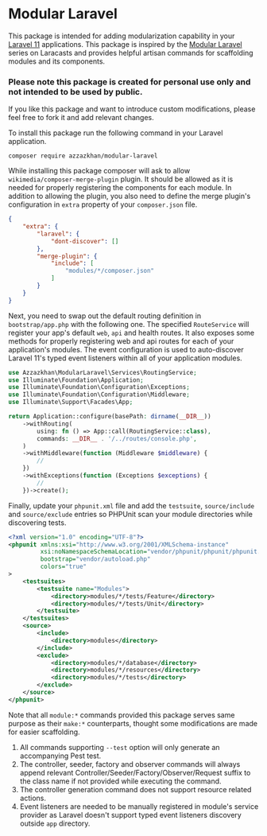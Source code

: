 # Modular Laravel

This package is intended for adding modularization capability in your [Laravel 11](https://laravel.com/docs/11.x)
applications. This package is inspired by the [Modular Laravel](https://laracasts.com/series/modular-laravel) series on
Laracasts and provides helpful artisan commands for scaffolding modules and its components.

### Please note this package is created for personal use only and not intended to be used by public.

If you like this
package and want to introduce custom modifications, please feel free to fork it and add relevant changes.

To install this package run the following command in your Laravel application.

```shell
composer require azzazkhan/modular-laravel
```

While installing this package composer will ask to allow `wikimedia/composer-merge-plugin` plugin. It should be allowed
as it is needed for properly registering the components for each module. In addition to allowing the plugin, you also
need to define the merge plugin's configuration in `extra` property of your `composer.json` file.

```json
{
    "extra": {
        "laravel": {
            "dont-discover": []
        },
        "merge-plugin": {
            "include": [
                "modules/*/composer.json"
            ]
        }
    }
}
```

Next, you need to swap out the default routing definition in `bootstrap/app.php` with the following one. The
specified `RouteService` will register your app's default `web`, `api` and health routes. It also exposes some methods
for properly registering web and api routes for each of your application's modules. The event configuration is used to
auto-discover Laravel 11's typed event listeners within all of your application modules.

```php
use Azzazkhan\ModularLaravel\Services\RoutingService;
use Illuminate\Foundation\Application;
use Illuminate\Foundation\Configuration\Exceptions;
use Illuminate\Foundation\Configuration\Middleware;
use Illuminate\Support\Facades\App;

return Application::configure(basePath: dirname(__DIR__))
    ->withRouting(
        using: fn () => App::call(RoutingService::class),
        commands: __DIR__ . '/../routes/console.php',
    )
    ->withMiddleware(function (Middleware $middleware) {
        //
    })
    ->withExceptions(function (Exceptions $exceptions) {
        //
    })->create();
```

Finally, update your `phpunit.xml` file and add the `testsuite`, `source/include` and `source/exclude` entries so
PHPUnit scan your module directories while discovering tests.

```xml
<?xml version="1.0" encoding="UTF-8"?>
<phpunit xmlns:xsi="http://www.w3.org/2001/XMLSchema-instance"
         xsi:noNamespaceSchemaLocation="vendor/phpunit/phpunit/phpunit.xsd"
         bootstrap="vendor/autoload.php"
         colors="true"
>
    <testsuites>
        <testsuite name="Modules">
            <directory>modules/*/tests/Feature</directory>
            <directory>modules/*/tests/Unit</directory>
        </testsuite>
    </testsuites>
    <source>
        <include>
            <directory>modules</directory>
        </include>
        <exclude>
            <directory>modules/*/database</directory>
            <directory>modules/*/resources</directory>
            <directory>modules/*/tests</directory>
        </exclude>
    </source>
</phpunit>
```

Note that all `module:*` commands provided this package serves same purpose as their `make:*` counterparts, thought some
modifications are made for easier scaffolding.

1. All commands supporting `--test` option will only generate an accompanying Pest test.
2. The controller, seeder, factory and observer commands will always append relevant
   Controller/Seeder/Factory/Observer/Request suffix to the class name if not provided while executing the command.
3. The controller generation command does not support resource related actions.
4. Event listeners are needed to be manually registered in module's service provider as Laravel doesn't support typed
   event listeners discovery outside `app` directory.
